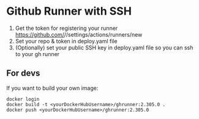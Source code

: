 # Github Runner with SSH

1. Get the token for registering your runner https://github.com/<org>/<repo>/settings/actions/runners/new
2. Set your repo & token in deploy.yaml file
3. (Optionally) set your public SSH key in deploy.yaml file so you can ssh to your gh runner

## For devs

If you want to build your own image:

```
docker login
docker build -t <yourDockerHubUsername>/ghrunner:2.305.0 .
docker push <yourDockerHubUsername>/ghrunner:2.305.0
```
